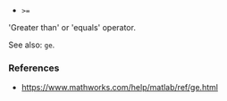 * `>=`

'Greater than' or 'equals' operator.

See also: `ge`.

### References

* https://www.mathworks.com/help/matlab/ref/ge.html
